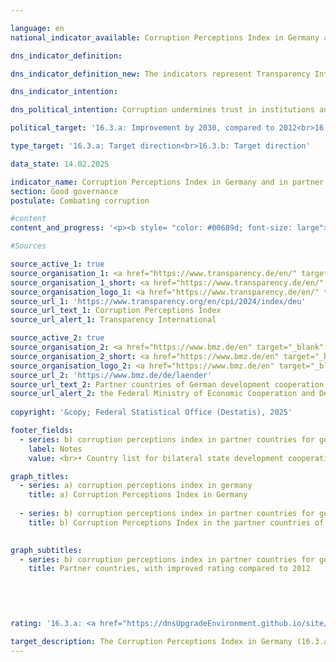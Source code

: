 ```yaml
---

language: en        
national_indicator_available: Corruption Perceptions Index in Germany and in partner countries for German development cooperation        

dns_indicator_definition:         

dns_indicator_definition_new: The indicators represent Transparency International's Corruption Perceptions Index (<abbr title="Corruption Perception Index" tabindex="0">CPI</abbr>) for Germany (16.3.a) and the number of partner countries of German development cooperation whose <abbr title="Corruption Perception Index" tabindex="0">CPI</abbr> has improved compared to 2012&nbsp;(16.3.b). The <abbr title="Corruption Perception Index" tabindex="0">CPI</abbr> measures the extent to which corruption in the public sector is perceived in a country.        

dns_indicator_intention:         

dns_political_intention: Corruption undermines trust in institutions and political measures to increase sustainability and hinders social justice. A low level of corruption, on the other hand, promotes transparent governance, efficient resource utilisation and stable economic conditions. Corruption should therefore be combated both in Germany and in the partner countries of German development cooperation.        

political_target: '16.3.a: Improvement by 2030, compared to 2012<br>16.3.b: Improvement by 2030, compared to 2012'        

type_target: '16.3.a: Target direction<br>16.3.b: Target direction'        

data_state: 14.02.2025        

indicator_name: Corruption Perceptions Index in Germany and in partner countries for German development cooperation        
section: Good governance        
postulate: Combating corruption        

#content         
content_and_progress: '<p><b style= "color: #00689d; font-size: large">16.3.a, b Corruption Perceptions Index in Germany and in partner countries for German development cooperation</b><br><br>The Corruption Perceptions Index (<abbr title="Corruption Perception Index" tabindex="0">CPI</abbr>) is a composite indicator that summarises, for each country, the results of various expert and business surveys on perceived levels of public sector corruption. The <abbr title="Corruption Perception Index" tabindex="0">CPI</abbr> is compiled by Transparency International once at least three different surveys assessing corruption perceptions are available for a given country. These surveys and their methodologies may vary over time and are based on different definitions of corruption. The results may also be influenced by the fact that respondents are aware of previous <abbr title="Corruption Perception Index" tabindex="0">CPI</abbr> scores or the findings of the underlying surveys, which could shape their perception. These factors, along with the subjective nature of perceptions, limit the comparability of results both over time and across countries.<br><br>The Joint Research Centre (<abbr title="Joint Research Centre" tabindex="0">JRC</abbr>) of the European Commission highlights in its analysis that changes in results must be interpreted with consideration of their statistical significance. However, even where differences are statistically significant, the indicator should be interpreted with caution. As a result, comparability is significantly limited both temporally and cross-nationally.<br><br>Germany’s score has declined from 79&nbsp;in 2012&nbsp;to 75&nbsp;in 2024. Compared to the years 2015&nbsp;to 2017, when Germany reached its highest score of 81, this represents a six-point drop. Germany currently ranks 15th out of 180&nbsp;countries assessed. The change since 2012&nbsp;is considered statistically significant (at a 10&nbsp;% significance level).<br><br>The Federal Statistical Office also collects data on perceptions of corruption as part of its satisfaction survey on public services. In 2023, 11.6&nbsp;% of the population reported having had the impression during interactions with public authorities that officials were susceptible to bribery. In previous years, these figures were significantly lower. Compared to 2021&nbsp;(3.9&nbsp;%), the value has tripled. Among surveyed businesses, however, the share has remained stable over time: in 2023, 3.4&nbsp;% reported the impression that public service employees were open to bribery.<br><br>The Police Crime Statistics (<abbr title="Police Crime Statistics" tabindex="0">PKS</abbr>) record all criminal offences known to the police. In 2024, a total of 976&nbsp;cases of accepting or offering advantages, as well as bribery and corruption in the public sector, were recorded. This was lower than in the previous year (1,094&nbsp;cases in 2023) but still above average (mean for 2020–2023: 842). The <abbr title="Police Crime Statistics" tabindex="0">PKS</abbr> also includes corruption-related offences in the private sector. In 2024, 197&nbsp;cases of “bribery and corruption in business and the healthcare sector” were registered&nbsp;–&nbsp;significantly fewer than in previous years (369&nbsp;cases in 2023). The <abbr title="Police Crime Statistics" tabindex="0">PKS</abbr> also captures offences commonly associated with corruption, such as fraud, breach of trust, forgery, collusive tendering, obstruction of justice, false certification by public officials, and breaches of official secrecy.<br><br>In the context of German development cooperation, 32&nbsp;of the 63&nbsp;<abbr title="Corruption Perception Index" tabindex="0">CPI</abbr>-assessed partner countries showed improvement in 2024&nbsp;compared to 2012. The number of countries demonstrating positive developments has generally increased during most years of the observation period, with slight declines in 2018&nbsp;and 2022. A small decrease is also evident in the current reporting year compared to 2023. A statistically significant improvement (at a 10&nbsp;% significance level) was observed in 21&nbsp;partner countries of German development cooperation between 2012&nbsp;and 2024.</p>'                

#Sources        

source_active_1: true
source_organisation_1: <a href="https://www.transparency.de/en/" target="_blank" onclick="return confirm_alert('Transparency International', 'En')">Transparency International e.V.</a>
source_organisation_1_short: <a href="https://www.transparency.de/en/" target="_blank" onclick="return confirm_alert('Transparency International', 'En')">Transparency International e.V.</a>
source_organisation_logo_1: <a href="https://www.transparency.de/en/" target="_blank" onclick="return confirm_alert('Transparency International', 'En')"><img src="https://dnsTestEnvironment.github.io/dns-indicators/public/OrgImgEn/ta.png" alt="Transparency International e.V." title=" Click here to visit the homepage of the organizationTransparency International e.V." style="height:60px; width:148px; border:transparent"/></a>
source_url_1: 'https://www.transparency.org/en/cpi/2024/index/deu'
source_url_text_1: Corruption Perceptions Index
source_url_alert_1: Transparency International

source_active_2: true
source_organisation_2: <a href="https://www.bmz.de/en" target="_blank" onclick="return confirm_alert('the Federal Ministry of Economic Cooperation and Development', 'En')">Federal Ministry of Economic Cooperation and Development</a>
source_organisation_2_short: <a href="https://www.bmz.de/en" target="_blank" onclick="return confirm_alert('the Federal Ministry of Economic Cooperation and Development', 'En')">Federal Ministry of Economic Cooperation and Development</a>
source_organisation_logo_2: <a href="https://www.bmz.de/en" target="_blank" onclick="return confirm_alert('the Federal Ministry of Economic Cooperation and Development', 'En')"><img src="https://dnsTestEnvironment.github.io/dns-indicators/public/OrgImgEn/bmz.png" alt="Federal Ministry of Economic Cooperation and Development" title=" Click here to visit the homepage of the organizationFederal Ministry of Economic Cooperation and Development" style="height:60px; width:148px; border:transparent"/></a>
source_url_2: 'https://www.bmz.de/de/laender'
source_url_text_2: Partner countries of German development cooperation (only available in German)
source_url_alert_2: the Federal Ministry of Economic Cooperation and Development
        
copyright: '&copy; Federal Statistical Office (Destatis), 2025'        

footer_fields:
  - series: b) corruption perceptions index in partner countries for german development cooperation
    label: Notes
    value: <br>• Country list for bilateral state development cooperation of the German Federal Ministry for Economic Cooperation and Development was updated in 2023. Data in the time series have been revised accordingly.<br>• 2023&nbsp;and 2024&nbsp;without Afghanistan, which has suspended cooperation        

graph_titles: 
  - series: a) corruption perceptions index in germany
    title: a) Corruption Perceptions Index in Germany
    
  - series: b) corruption perceptions index in partner countries for german development cooperation
    title: b) Corruption Perceptions Index in the partner countries of German development cooperation
            

graph_subtitles: 
  - series: b) corruption perceptions index in partner countries for german development cooperation
    title: Partner countries, with improved rating compared to 2012
            

        

                        
rating: '16.3.a: <a href="https://dnsUpgradeEnvironment.github.io/site/en/status"><img src="https://sdg-indikatoren.de/public/Wettersymbole/Blitz.png" title="In 2024 neither the average value nor the last change pointed in the right direction." alt="Weathersymbol: Thuder strom"/></a><br>16.3.b: <a href="https://dnsUpgradeEnvironment.github.io/site/en/status"><img src="https://sdg-indikatoren.de/public/Wettersymbole/Blitz.png" title="In 2024 neither the average value nor the last change pointed in the right direction." alt="Weathersymbol: Thuder strom"/></a>'        

target_description: The Corruption Perceptions Index in Germany (16.3.a) should rise.<br>>> Based on the target formulation, the indicator 16.3.a for 2024&nbsp;is rated as "Thunderstorm". The indicator value fell in 2023&nbsp;and has not developed in the desired direction on average over the last six years.<br><br>The number of German development cooperation partner countries with an improved Corruption Perceptions Index (16.3.b) compared to 2012&nbsp;should increase.<br>>> Based on the target formulation, indicator 16.3.b for 2024&nbsp;is rated as "Tthunderstorm". The indicator value fell in 2024&nbsp;and has not developed in the desired direction on average over the last six years.        
---
```


